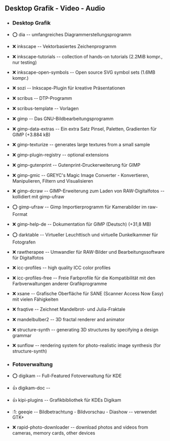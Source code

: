 ##  Desktop Grafik - Video - Audio

- ###  Desktop Grafik

- :o:  dia  --		umfangreiches Diagrammerstellungsprogramm
- :x:  inkscape  --	Vektorbasiertes Zeichenprogramm
- :x:  inkscape-tutorials  --	collection of hands-on tutorials (2.2MiB kompr., nur testing)
- :x:  inkscape-open-symbols  --	Open source SVG symbol sets (1.6MB kompr.)
- :x:  sozi  -- Inkscape-Plugin für kreative Präsentationen
- :x:  scribus  --	DTP-Programm
- :x:  scribus-template  -- Vorlagen

- :x:  gimp  --		Das GNU-Bildbearbeitungsprogramm
- :x:  gimp-data-extras  --	Ein extra Satz Pinsel, Paletten, Gradienten für GIMP (+3.884 kB)
- :x:  gimp-texturize  --	generates large textures from a small sample
- :x:  gimp-plugin-registry  --	optional extensions
- :x:  gimp-gutenprint  --	Gutenprint-Druckerweiterung für GIMP
- :x:  gimp-gmic  --	GREYC's Magic Image Converter - Konvertieren, Manipulieren, Filtern und Visualisieren
- :x:  gimp-dcraw  --	GIMP-Erweiterung zum Laden von RAW-Digitalfotos		-- kollidiert mit gimp-ufraw
- :o:  gimp-ufraw  --	Gimp Importierprogramm für Kamerabilder im raw-Format
- :x:  gimp-help-de  --	Dokumentation für GIMP (Deutsch) (+31,8 MB)

- :o:  darktable  --	Virtueller Leuchttisch und virtuelle Dunkelkammer für Fotografen
- :x:  rawtherapee  --	Umwandler für RAW-Bilder und Bearbeitungssoftware für Digitalfotos

- :x:  icc-profiles  -- high quality ICC color profiles
- :x:  icc-profiles-free  -- Freie Farbprofile für die Kompatibilität mit den Farbverwaltungen anderer Grafikprogramme

- :x:  xsane  --	Grafische Oberfläche für SANE (Scanner Access Now Easy) mit vielen Fähigkeiten
- :x:  fraqtive  --	Zeichnet Mandelbrot- und Julia-Fraktale
- :x:  mandelbulber2  --	3D fractal renderer and animator
- :x:  structure-synth  --	generating 3D structures by specifying a design grammar
- :x:  sunflow  --	rendering system for photo-realistic image synthesis (for structure-synth)

- ###  Fotoverwaltung

- :o:  digikam  -- Full-Featured Fotoverwaltung für KDE
- :+1:  digikam-doc  --
- :+1:  kipi-plugins  -- Grafikbibliothek für KDEs Digikam
- :1:  geeqie  --	Bildbetrachtung - Bildvorschau - Diashow -- verwendet GTK+
- :x:  rapid-photo-downloader  --	download photos and videos from cameras, memory cards, other devices
